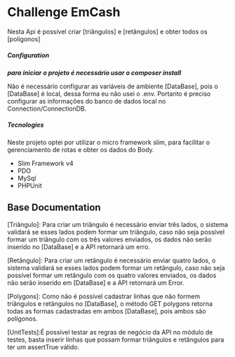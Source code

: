 # Challenge EmCash

Nesta Api é possível criar [triângulos] e [retângulos] e obter todos os [polígonos]

##### Configuration 

***para iniciar o projeto é necessário usar o composer install***

Não é necessário configurar as variáveis de ambiente ​​[DataBase], pois o [DataBase] é local, dessa forma eu não usei o .env. Portanto é preciso configurar as informações do banco de dados local no Connection/ConnectionDB.

##### Tecnologies

Neste projeto optei por utilizar o micro framework slim, para facilitar o gerenciamento de rotas e obter os dados do Body.

- Slim Framework v4
- PDO
- MySql
- PHPUnit

## Base Documentation
[Triângulo]: Para criar um triângulo é necessário enviar três lados, o sistema validará se esses lados podem formar um triângulo, caso não seja possível formar um triângulo com os três valores enviados, os dados não serão inserido no [DataBase] e a API retornará um erro.

[Retângulo]: Para criar um retângulo é necessário enviar quatro lados, o sistema validará se esses lados podem formar um retângulo, caso não seja possível formar um retângulo com os quatro valores enviados, os dados não serão inserido em [DataBase] e a API retornará um Error.

[Polygons]: Como não é possível cadastrar linhas que não formem triângulos e retângulos no [DataBase], o método GET polygons retorna todas as formas cadastradas em ambos [DataBase], pois ambos são polígonos.

[UnitTests]:É possível testar as regras de negócio da API no módulo de testes, basta inserir linhas que possam formar triângulos e retângulos para ter um assertTrue válido.